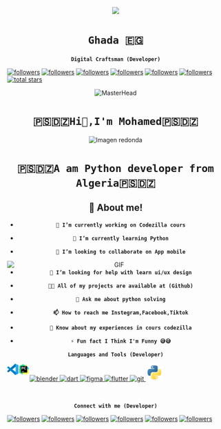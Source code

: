 <div id="header" align="center">
  <img src="https://media.giphy.com/media/qEqiI3Oq7vBkoE236M/giphy.gif" width="100"/>


#   **`Ghada 🇪🇬`**

**`Digital Craftsman (Developer)`**
 <p align="left">
      <a href="">
         <img alt="followers" title="Follow me on Gmail" src="https://img.shields.io/badge/Gmail-D14836?style=for-the-badge&logo=gmail&logoColor=white"/></a>
      <a href="">
         <img alt="followers" title="Follow me on Discord" src="https://img.shields.io/badge/Discord-7289DA?style=for-the-badge&logo=discord&logoColor=white"/></a>
      <a href="">
         <img alt="followers" title="Follow me on Facebook" src="https://img.shields.io/badge/Facebook-1877F2?style=for-the-badge&logo=facebook&logoColor=white"/></a>
      <a href="">
         <img alt="followers" title="Follow me on Instagram" src="https://img.shields.io/badge/Instagram-E4405F?style=for-the-badge&logo=instagram&logoColor=white"/></a>
      <a href="">
         <img alt="followers" title="Follow me on TikTok" src="https://img.shields.io/badge/TikTok-000000?style=for-the-badge&logo=tiktok&logoColor=white"/></a>
      <a href="">
         <img alt="followers" title="Follow me on Github" src="https://custom-icon-badges.demolab.com/github/followers/hikodz?color=236ad3&labelColor=1155ba&style=for-the-badge&logo=person-add&label=Follow&logoColor=white"/></a>
      <a href="">
         <img alt="total stars" title="Total stars on GitHub" src="https://custom-icon-badges.demolab.com/github/stars/hikodz?color=55960c&style=for-the-badge&labelColor=488207&logo=star"/></a>
      
   </p>


![MasterHead](https://1.bp.blogspot.com/-7A4WynwLsMw/XbBpCXG8fHI/AAAAAAAAMt4/uOa1bpLskYgrwGbllhSu2SDj_Mig8SXJQCLcBGAsYHQ/s1600/2000_600px.gif)

# **`🇵🇸🇩🇿Hi👋,I'm Mohamed🇵🇸🇩🇿`** 

<p align="center">
  <img src="https://cdn-icons-png.flaticon.com/512/25/25231.png" alt="Imagen redonda" width="150px">
</p>



# **`🇵🇸🇩🇿A am Python developer from Algeria🇵🇸🇩🇿`** 
## 🚀 About me!
- **`🔭 I’m currently working on Codezilla cours`** 

- **`🌱 I’m currently learning Python`** 

- **`👯 I’m looking to collaborate on App mobile`** 

<p>
    <img src="https://www.dishalive.com/assets/oi/2.gif" align="right" alt="GIF" width="600px">
  <!--https://www.dishalive.com/assets/oi/2.gif https://www.aagnia.com/wp-content/uploads/2021/12/39998-web-development.gif https://valesh.dev/images/coder.gif-->
</p>


- **`🤝 I’m looking for help with learn ui/ux design`** 

- **`👨‍💻 All of my projects are available at (Github)`** 

- **`💬 Ask me about python solving`** 

- **`📫 How to reach me Instegram,Facebook,Tiktok`** 

- **`📄 Know about my experiences in cours codezilla`** 

- **`⚡ Fun fact I Think I'm Funny 😅😅`** 




**`Languages and Tools (Developer)`**

<p align="left"> <a href="https://www.blender.org/" target="_blank" rel="noreferrer"> <img src="https://download.blender.org/branding/community/blender_community_badge_white.svg" alt="blender" width="40" height="40"/> </a> <a href="https://dart.dev" target="_blank" rel="noreferrer"> <img src="https://www.vectorlogo.zone/logos/dartlang/dartlang-icon.svg" alt="dart" width="40" height="40"/> </a> <a href="https://www.figma.com/" target="_blank" rel="noreferrer"> <img src="https://www.vectorlogo.zone/logos/figma/figma-icon.svg" alt="figma" width="40" height="40"/> </a> <a href="https://flutter.dev" target="_blank" rel="noreferrer"> <img src="https://www.vectorlogo.zone/logos/flutterio/flutterio-icon.svg" alt="flutter" width="40" height="40"/> </a> <a href="https://git-scm.com/" target="_blank" rel="noreferrer"> <img src="https://www.vectorlogo.zone/logos/git-scm/git-scm-icon.svg" alt="git" width="40" height="40"/> </a> <a href="https://www.python.org" target="_blank" rel="noreferrer"> <img src="https://raw.githubusercontent.com/devicons/devicon/master/icons/python/python-original.svg" alt="python" width="40" height="40"/> </a>
<img align="left" alt="Visual Studio Code" width="26px" src="https://raw.githubusercontent.com/github/explore/80688e429a7d4ef2fca1e82350fe8e3517d3494d/topics/visual-studio-code/visual-studio-code.png" /><img align="left" alt="Pycharm" width="26px" src="https://github.com/devicons/devicon/blob/master/icons/pycharm/pycharm-original.svg" />
</p>
<br />

**`Connect with me (Developer)`**

<p align="left">
<p align="left">
      <a href="https://linktr.ee/code.1001">
         <img alt="followers" title="Follow me on Gmail" src="https://img.shields.io/badge/Gmail-D14836?style=for-the-badge&logo=gmail&logoColor=white"/></a>
      <a href="https://linktr.ee/code.1001">
         <img alt="followers" title="Follow me on WhatsApp" src="https://img.shields.io/badge/WhatsApp-25D366?style=for-the-badge&logo=whatsapp&logoColor=white"/></a>
      <a href="https://discord.gg/z3ZjQhX7">
         <img alt="followers" title="Follow me on Discord" src="https://img.shields.io/badge/Discord-7289DA?style=for-the-badge&logo=discord&logoColor=white"/></a>
      <a href="https://www.facebook.com/moh.mohamede.7">
         <img alt="followers" title="Follow me on Facebook" src="https://img.shields.io/badge/Facebook-1877F2?style=for-the-badge&logo=facebook&logoColor=white"/></a>
      <a href="https://instagram.com/hiko_dz">
         <img alt="followers" title="Follow me on Instagram" src="https://img.shields.io/badge/Instagram-E4405F?style=for-the-badge&logo=instagram&logoColor=white"/></a>
      <a href="https://www.tiktok.com/@code.1001">
         <img alt="followers" title="Follow me on TikTok" src="https://img.shields.io/badge/TikTok-000000?style=for-the-badge&logo=tiktok&logoColor=white"/></a>
   
   </p>

